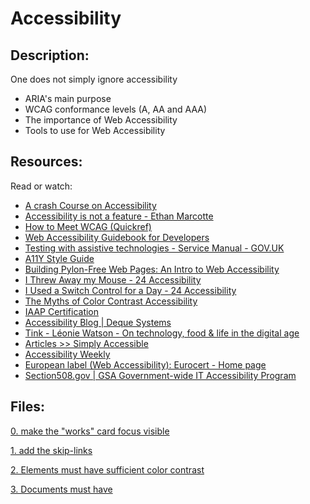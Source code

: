 # Accessibility
## Description:
One does not simply ignore accessibility
* ARIA's main purpose
* WCAG conformance levels (A, AA and AAA)
* The importance of Web Accessibility
* Tools to use for Web Accessibility

## Resources:
Read or watch:
* [A crash Course on Accessibility](https://intranet.hbtn.io/concepts/186)
* [Accessibility is not a feature - Ethan Marcotte](https://ethanmarcotte.com/wrote/accessibility-is-not-a-feature/)
* [How to Meet WCAG (Quickref)](https://www.w3.org/WAI/WCAG21/quickref/?versions=2.0)
* [Web Accessibility Guidebook for Developers](https://www.telerik.com/blogs/web-accessibility-guidebook-for-developers?fbclid=IwAR3v8sqaMyuAYfa14dZJpDKqJd-v8qKfaKeEvZJRKTcRIOabNnYGPo4rA7U)
* [Testing with assistive technologies - Service Manual - GOV.UK](https://www.gov.uk/service-manual/technology/testing-with-assistive-technologies)
* [A11Y Style Guide](https://a11y-style-guide.com/style-guide/)
* [Building Pylon-Free Web Pages: An Intro to Web Accessibility](https://engineering.vena.io/2018/10/12/building-pylon-free-web-pages-an-intro-to-web-accessibility/)
* [I Threw Away my Mouse - 24 Accessibility](https://www.24a11y.com/2018/i-threw-away-my-mouse/)
* [I Used a Switch Control for a Day - 24 Accessibility](https://www.24a11y.com/2018/i-used-a-switch-control-for-a-day/)
* [The Myths of Color Contrast Accessibility](https://uxmovement.com/buttons/the-myths-of-color-contrast-accessibility/)
* [IAAP Certification](https://www.accessibilityassociation.org/certification)
* [Accessibility Blog | Deque Systems](https://www.deque.com/blog/)
* [Tink - Léonie Watson - On technology, food & life in the digital age](https://tink.uk/)
* [Articles >> Simply Accessible](https://simplyaccessible.com/articles/)
* [Accessibility Weekly](https://a11yweekly.com/)
* [European label (Web Accessibility): Eurocert - Home page](http://www.euracert.org/en/)
* [Section508.gov | GSA Government-wide IT Accessibility Program](https://www.section508.gov/)

## Files:

[0. make the "works" card focus visible](./keyboard/01-styles.css)

[1. add the skip-links](./skip-links/01-index.html)

[2. Elements must have sufficient color contrast](./fix-a11y/01-index.html)

[3. Documents must have <title> element to aid in navigation](./fix-a11y/02-index.html)

[4. <html> element must have a lang attribute](./fix-a11y/03-index.html)

[5. Images must have alternate text](./fix-a11y/04-index.html)

[6. Form elements must have labels](./fix-a11y/05-index.html)

[7. Links must have discernible text](./fix-a11y/06-index.html)

[8. Zooming and scaling must not be disabled](./fix-a11y/07-index.html)

[9. Heading levels should only increase by one and all page content must be contained by landmarks](./fix-a11y/08-index.html)

[10. Document must have one main landmark](./fix-a11y/09-index.html)

[11. More than 2 elements become list](./fix-a11y/10-index.html)